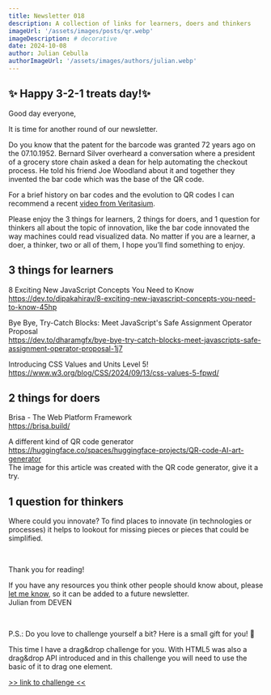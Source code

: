 ```yaml
---
title: Newsletter 018
description: A collection of links for learners, doers and thinkers
imageUrl: '/assets/images/posts/qr.webp'
imageDescription: # decorative
date: 2024-10-08
author: Julian Cebulla
authorImageUrl: '/assets/images/authors/julian.webp'
---
```

## ✨ Happy 3-2-1 treats day!✨
Good day everyone,

It is time for another round of our newsletter.

Do you know that the patent for the barcode was granted 72 years ago on the 07.10.1952. Bernard Silver overheard a conversation where a president of a grocery store chain asked a dean for help automating the checkout process. He told his friend Joe Woodland about it and together they invented the bar code which was the base of the QR code.

For a brief history on bar codes and the evolution to QR codes I can recommend a recent [video from Veritasium](https://youtu.be/w5ebcowAJD8?si=fw3Y0t_eWHx0Lfv5).

Please enjoy the 3 things for learners, 2 things for doers, and 1 question for thinkers all about the topic of innovation, like the bar code innovated the way machines could read visualized data. No matter if you are a learner, a doer, a thinker, two or all of them, I hope you’ll find something to enjoy.


## 3 things for learners
8 Exciting New JavaScript Concepts You Need to Know<br/>
https://dev.to/dipakahirav/8-exciting-new-javascript-concepts-you-need-to-know-45hp

Bye Bye, Try-Catch Blocks: Meet JavaScript's Safe Assignment Operator Proposal<br/>
https://dev.to/dharamgfx/bye-bye-try-catch-blocks-meet-javascripts-safe-assignment-operator-proposal-1j7

Introducing CSS Values and Units Level 5!<br />
https://www.w3.org/blog/CSS/2024/09/13/css-values-5-fpwd/


## 2 things for doers
Brisa - The Web Platform Framework<br />
https://brisa.build/

A different kind of QR code generator<br>
https://huggingface.co/spaces/huggingface-projects/QR-code-AI-art-generator<br/>
The image for this article was created with the QR code generator, give it a try.


## 1 question for thinkers
Where could you innovate? To find places to innovate (in technologies or processes) it helps to lookout for missing pieces or pieces that could be simplified.

<br />

Thank you for reading!

If you have any resources you think other people should know about, please [let me know](https://forms.gle/d2jHNTzdZsQxRrhw5), so it can be added to a future newsletter.<br />
Julian from DEVEN

<br />

P.S.: Do you love to challenge yourself a bit? Here is a small gift for you! 🎁

This time I have a drag&drop challenge for you. With HTML5 was also a drag&drop API introduced and in this challenge you will need to use the basic of it to drag one element.<br/>

[>> link to challenge <<](https://codepen.io/jumace-the-dev/pen/wvVWZLZ)